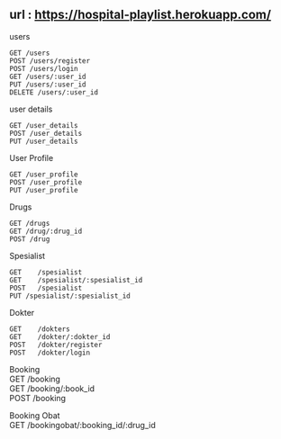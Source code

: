 ## url : https://hospital-playlist.herokuapp.com/

users

    GET /users
    POST /users/register
    POST /users/login
    GET /users/:user_id
    PUT /users/:user_id
    DELETE /users/:user_id


user details

    GET /user_details
    POST /user_details
    PUT /user_details

User Profile

    GET /user_profile
    POST /user_profile
    PUT /user_profile

Drugs

    GET /drugs
    GET /drug/:drug_id
    POST /drug

Spesialist

    GET    /spesialist             
    GET    /spesialist/:spesialist_id 
    POST   /spesialist             
    PUT /spesialist/:spesialist_id 

Dokter

    GET    /dokters  
    GET    /dokter/:dokter_id      
    POST   /dokter/register         
    POST   /dokter/login    

Booking        
    GET    /booking                  
    GET    /booking/:book_id         
    POST   /booking     

Booking Obat            
    GET    /bookingobat/:booking_id/:drug_id